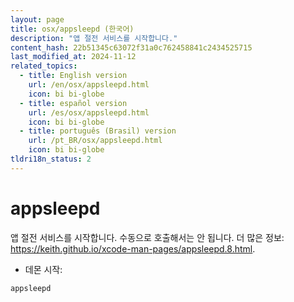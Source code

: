 ```yaml
---
layout: page
title: osx/appsleepd (한국어)
description: "앱 절전 서비스를 시작합니다."
content_hash: 22b51345c63072f31a0c762458841c2434525715
last_modified_at: 2024-11-12
related_topics:
  - title: English version
    url: /en/osx/appsleepd.html
    icon: bi bi-globe
  - title: español version
    url: /es/osx/appsleepd.html
    icon: bi bi-globe
  - title: português (Brasil) version
    url: /pt_BR/osx/appsleepd.html
    icon: bi bi-globe
tldri18n_status: 2
---
```

# appsleepd

앱 절전 서비스를 시작합니다.
수동으로 호출해서는 안 됩니다.
더 많은 정보: <https://keith.github.io/xcode-man-pages/appsleepd.8.html>.

- 데몬 시작:

`appsleepd`
